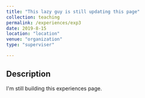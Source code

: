 ```yaml
---
title: "This lazy guy is still updating this page"
collection: teaching
permalink: /experiences/exp3
date: 2019-8-15
location: "location"
venue: "organization"
type: "superviser"

---
```


## Description
<div style="text-align: justify">I'm still building this experiences page.</div>